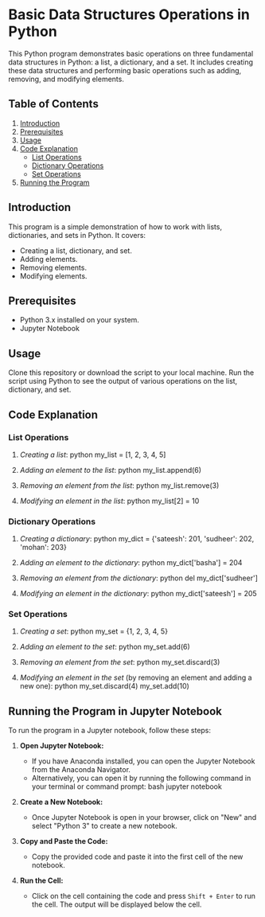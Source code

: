 # Basic Data Structures Operations in Python

This Python program demonstrates basic operations on three fundamental data structures in Python: a list, a dictionary, and a set. It includes creating these data structures and performing basic operations such as adding, removing, and modifying elements.

## Table of Contents

1. [Introduction](#introduction)
2. [Prerequisites](#prerequisites)
3. [Usage](#usage)
4. [Code Explanation](#code-explanation)
    - [List Operations](#list-operations)
    - [Dictionary Operations](#dictionary-operations)
    - [Set Operations](#set-operations)
5. [Running the Program](#running-the-program)



## Introduction

This program is a simple demonstration of how to work with lists, dictionaries, and sets in Python. It covers:
- Creating a list, dictionary, and set.
- Adding elements.
- Removing elements.
- Modifying elements.

## Prerequisites

- Python 3.x installed on your system.
- Jupyter Notebook

## Usage

Clone this repository or download the script to your local machine. Run the script using Python to see the output of various operations on the list, dictionary, and set.

## Code Explanation

### List Operations

1. *Creating a list*:
    python
    my_list = [1, 2, 3, 4, 5]
    
2. *Adding an element to the list*:
    python
    my_list.append(6)
    
3. *Removing an element from the list*:
    python
    my_list.remove(3)
    
4. *Modifying an element in the list*:
    python
    my_list[2] = 10
    

### Dictionary Operations

1. *Creating a dictionary*:
    python
    my_dict = {'sateesh': 201, 'sudheer': 202, 'mohan': 203}
    
2. *Adding an element to the dictionary*:
    python
    my_dict['basha'] = 204
    
3. *Removing an element from the dictionary*:
    python
    del my_dict['sudheer']
    
4. *Modifying an element in the dictionary*:
    python
    my_dict['sateesh'] = 205
    

### Set Operations

1. *Creating a set*:
    python
    my_set = {1, 2, 3, 4, 5}
    
2. *Adding an element to the set*:
    python
    my_set.add(6)
    
3. *Removing an element from the set*:
    python
    my_set.discard(3)
    
4. *Modifying an element in the set* (by removing an element and adding a new one):
    python
    my_set.discard(4)
    my_set.add(10)


## Running the Program in Jupyter Notebook

To run the program in a Jupyter notebook, follow these steps:

1. **Open Jupyter Notebook:**
   - If you have Anaconda installed, you can open the Jupyter Notebook from the Anaconda Navigator.
   - Alternatively, you can open it by running the following command in your terminal or command prompt:
     bash
     jupyter notebook
     

2. **Create a New Notebook:**
   - Once Jupyter Notebook is open in your browser, click on "New" and select "Python 3" to create a new notebook.

3. **Copy and Paste the Code:**
   - Copy the provided code and paste it into the first cell of the new notebook.
4. **Run the Cell:**
   - Click on the cell containing the code and press `Shift + Enter` to run the cell. The output will be displayed below the cell.

